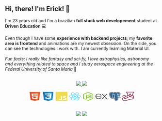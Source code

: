 ## Hi, there! I'm Erick! 🧔

I'm 23 years old and I'm a brazilian <b>full stack web developement</b> student at <b>Driven Education</b> 💻
<br/>
<br/>
Even though I have some <b>experience with backend projects</b>, my <b>favorite area is frontend</b> and animations are my newest obsession. On the side, you can see the technologies I work with. I am currently learning Material UI.
<br/>
<br/>
<i>Fun facts: I really like fantasy and sci-fy, I love astrophysics, astronomy and everything related to space and I study aerospace engineering at the Federal University of Santa Maria</i> 🚀
<br/>
<br/>

 <div align="center">
  <a href="https://github.com/oErco">
  <img height="160em" src="https://github-readme-stats.vercel.app/api?username=oErco&show_icons=true&theme=dracula&include_all_commits=true&count_private=true"/>
  <img height="160em" src="https://github-readme-stats.vercel.app/api/top-langs/?username=oErco&layout=compact&langs_count=7&theme=dracula"/>
</div>
 
<div align="center" style="display: inline_block" ><br>
  <img align="center" alt="oErco-HTML" height="30" width="40" src="https://raw.githubusercontent.com/devicons/devicon/master/icons/html5/html5-original.svg">
  <img align="center" alt="oErco-CSS" height="30" width="40" src="https://raw.githubusercontent.com/devicons/devicon/master/icons/css3/css3-original.svg">
  <img align="center" alt="oErco-Js" height="30" width="40" src="https://raw.githubusercontent.com/devicons/devicon/master/icons/javascript/javascript-plain.svg">
  <img align="center" alt="oErco-React" height="30" width="40" src="https://raw.githubusercontent.com/devicons/devicon/master/icons/react/react-original.svg">
  <img align="center" alt="oErco-Node" height="30" width="40" src="https://github.com/devicons/devicon/blob/master/icons/nodejs/nodejs-original.svg">
  <img align="center" alt="oErco-Express" height="30" width="40" src="https://github.com/devicons/devicon/blob/master/icons/express/express-original.svg">
  <img align="center" alt="oErco-PostgreSQL" height="30" width="40" src="https://github.com/devicons/devicon/blob/master/icons/postgresql/postgresql-original.svg">
  <img align="center" alt="oErco-Jest" height="30" width="40" src="https://github.com/devicons/devicon/blob/master/icons/jest/jest-plain.svg">
</div>
 
<br/>
<br/>
 <div align="center">
  <a href="https://www.instagram.com/ehrss/" target="_blank"><img src="https://img.shields.io/badge/-Instagram-%23E4405F?style=for-the-badge&logo=instagram&logoColor=white" target="_blank"></a>
   <a href="https://www.linkedin.com/in/erickrsilva/" target="_blank"><img src="https://img.shields.io/badge/LinkedIn-0077B5?style=for-the-badge&logo=linkedin&logoColor=white" target="_blank"></a>
 </div>

  
  
